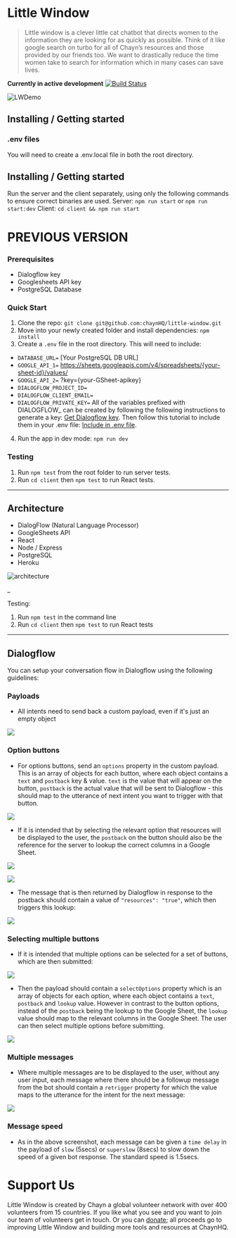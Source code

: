 # Little Window
> Little window is a clever little cat chatbot that directs women to the information they are looking for as quickly as possible. Think of it like google search on turbo for all of Chayn’s resources and those provided by our friends too. We want to drastically reduce the time women take to search for information which in many cases can save lives.

**Currently in active development**
[![Build Status](https://travis-ci.org/chaynHQ/soulmedicine.svg?branch=master)](https://travis-ci.org/chaynHQ/little-window)

![LWDemo](https://user-images.githubusercontent.com/24212625/37564932-9ac46b84-2a97-11e8-8087-127b9225db75.gif)

## Installing / Getting started

### .env files
You will need to create a .env.local file in both the root directory.

## Installing / Getting started
Run the server and the client separately, using only the following commands to ensure correct binaries are used.
Server: `npm run start` or `npm run start:dev`
Client: `cd client && npm run start`



# PREVIOUS VERSION
### Prerequisites
- Dialogflow key
- Googlesheets API key
- PostgreSQL Database

### Quick Start
1. Clone the repo:
`git clone git@github.com:chaynHQ/little-window.git`
2. Move into your newly created folder and install dependencies:
`npm install`
3. Create a `.env` file in the root directory. This will need to include:
- `DATABASE_URL=` [Your PostgreSQL DB URL]
- `GOOGLE_API_1=` https://sheets.googleapis.com/v4/spreadsheets/{your-sheet-id}/values/
- `GOOGLE_API_2=` ?key={your-GSheet-apikey}
- `DIALOGFLOW_PROJECT_ID=`
- `DIALOGFLOW_CLIENT_EMAIL=`
- `DIALOGFLOW_PRIVATE_KEY=`
All of the variables prefixed with DIALOGFLOW_ can be created by following the following instructions to generate a key: [Get Dialogflow key](https://dialogflow.com/docs/reference/v2-auth-setup?utm_source=msa&amp;utm_medium=email&amp;utm_campaign=dialogflow_v1_deprecationauth_setup). Then follow this tutorial to include them in your .env file: [Include in .env file](https://medium.com/@tzahi/how-to-setup-dialogflow-v2-authentication-programmatically-with-node-js-b37fa4815d89).
4. Run the app in dev mode:
`npm run dev`

### Testing
1. Run `npm test` from the root folder to run server tests.
2. Run `cd client` then `npm test` to run React tests.

___

## Architecture
- DialogFlow (Natural Language Processor)
- GoogleSheets API
- React
- Node / Express
- PostgreSQL
- Heroku

![architecture](https://user-images.githubusercontent.com/24212625/37564922-8ba64078-2a97-11e8-82c6-172ca3a67a8d.png)

_

Testing:
1. Run `npm test` in the command line
2. Run `cd client` then `npm test` to run React tests

___

## Dialogflow

You can setup your conversation flow in Dialogflow using the following guidelines:

### Payloads

- All intents need to send back a custom payload, even if it's just an empty object

![](https://user-images.githubusercontent.com/24212625/37565404-c848897e-2aa0-11e8-9c9b-b00698701114.png)

### Option buttons

- For options buttons, send an `options` property in the custom payload. This is an array of objects for each button, where each object contains a `text` and `postback` key & value. `text` is the value that will appear on the button, `postback` is the actual value that will be sent to Dialogflow - this should map to the utterance of next intent you want to trigger with that button.

![](https://user-images.githubusercontent.com/24212625/37565413-f9bf4efc-2aa0-11e8-8233-472d1cb92ced.png)

- If it is intended that by selecting the relevant option that resources will be displayed to the user, the `postback` on the button should also be the reference for the server to lookup the correct columns in a Google Sheet.

![](https://user-images.githubusercontent.com/24212625/37565424-38e4102c-2aa1-11e8-91ad-2d6b7cfa83da.png)

![](https://user-images.githubusercontent.com/24212625/37565637-cb519e5e-2aa4-11e8-96de-1ee97a6c5cee.png)

- The message that is then returned by Dialogflow in response to the postback should contain a value of `"resources": "true"`, which then triggers this lookup:

![](https://user-images.githubusercontent.com/24212625/37565598-02bfa97c-2aa4-11e8-9c74-54365c642d58.png)

### Selecting multiple buttons

- If it is intended that multiple options can be selected for a set of buttons, which are then submitted:

![](https://user-images.githubusercontent.com/24212625/37565312-f5a33fce-2a9e-11e8-9f43-ef0769fb4fe1.png)

- Then the payload should contain a `selectOptions` property which is an array of objects for each option, where each object contains a `text`, `postback` and `lookup` value. However in contrast to the button options, instead of the `postback` being the lookup to the Google Sheet, the `lookup` value should map to the relevant columns in the Google Sheet. The user can then select multiple options before submitting.

![](https://user-images.githubusercontent.com/24212625/37565331-589a60c6-2a9f-11e8-949c-219964f0ccaf.png)

### Multiple messages

- Where multiple messages are to be displayed to the user, without any user input, each message where there should be a followup message from the bot should contain a `retrigger` property for which the value maps to the utterance for the intent for the next message:

![](https://user-images.githubusercontent.com/24212625/37565342-92b8fd44-2a9f-11e8-8f2c-39a534059d82.png)

### Message speed

- As in the above screenshot, each message can be given a `time delay` in the payload of `slow` (5secs) or `superslow` (8secs) to slow down the speed of a given bot response. The standard speed is 1.5secs.

# Support Us
Little Window is created by Chayn a global volunteer network with over 400 volunteers from 15 countries. If you like what you see and you want to join our team of volunteers get in touch. Or you can [donate](https://www.paypal.me/chaynhq); all proceeds go to improving Little Window and building more tools and resources at ChaynHQ.

